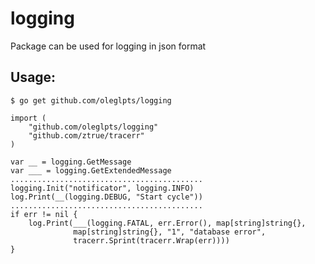 # logging

Package can be used for logging in json format

Usage:
------
    $ go get github.com/oleglpts/logging

    import (
        "github.com/oleglpts/logging"
        "github.com/ztrue/tracerr"
    )

    var __ = logging.GetMessage
    var ___ = logging.GetExtendedMessage
    ...........................................
    logging.Init("notificator", logging.INFO)
    log.Print(__(logging.DEBUG, "Start cycle"))
    ...........................................
    if err != nil {
        log.Print(___(logging.FATAL, err.Error(), map[string]string{},
                  map[string]string{}, "1", "database error",
                  tracerr.Sprint(tracerr.Wrap(err))))
    }

